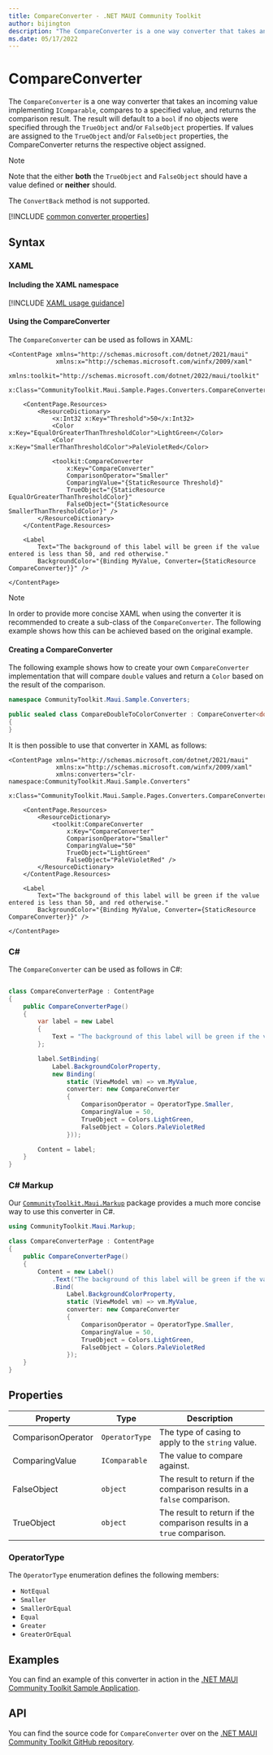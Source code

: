 ```yaml
---
title: CompareConverter - .NET MAUI Community Toolkit
author: bijington
description: "The CompareConverter is a one way converter that takes an incoming value implementing IComparable, compares to a specified value, and returns the comparison result."
ms.date: 05/17/2022
---
```


# CompareConverter

The `CompareConverter` is a one way converter that takes an incoming value implementing `IComparable`, compares to a specified value, and returns the comparison result. The result will default to a `bool` if no objects were specified through the `TrueObject` and/or `FalseObject` properties. If values are assigned to the `TrueObject` and/or `FalseObject` properties, the CompareConverter returns the respective object assigned.

> [!NOTE]
> Note that the either **both** the `TrueObject` and `FalseObject` should have a value defined or **neither** should.

The `ConvertBack` method is not supported.

[!INCLUDE [common converter properties](../includes/communitytoolkit-converter.md)]

## Syntax

### XAML

#### Including the XAML namespace

[!INCLUDE [XAML usage guidance](../includes/xaml-usage.md)]

#### Using the CompareConverter

The `CompareConverter` can be used as follows in XAML:

```xaml
<ContentPage xmlns="http://schemas.microsoft.com/dotnet/2021/maui"
             xmlns:x="http://schemas.microsoft.com/winfx/2009/xaml"
             xmlns:toolkit="http://schemas.microsoft.com/dotnet/2022/maui/toolkit"
             x:Class="CommunityToolkit.Maui.Sample.Pages.Converters.CompareConverterPage">

    <ContentPage.Resources>
        <ResourceDictionary>
            <x:Int32 x:Key="Threshold">50</x:Int32>
            <Color x:Key="EqualOrGreaterThanThresholdColor">LightGreen</Color>
            <Color x:Key="SmallerThanThresholdColor">PaleVioletRed</Color>

            <toolkit:CompareConverter
                x:Key="CompareConverter"
                ComparisonOperator="Smaller"
                ComparingValue="{StaticResource Threshold}"
                TrueObject="{StaticResource EqualOrGreaterThanThresholdColor}"
                FalseObject="{StaticResource SmallerThanThresholdColor}" />
        </ResourceDictionary>
    </ContentPage.Resources>

    <Label
        Text="The background of this label will be green if the value entered is less than 50, and red otherwise." 
        BackgroundColor="{Binding MyValue, Converter={StaticResource CompareConverter}}" />

</ContentPage>
```

> [!NOTE]
> In order to provide more concise XAML when using the converter it is recommended to create a sub-class of the `CompareConverter`. The following example shows how this can be achieved based on the original example.

#### Creating a CompareConverter

The following example shows how to create your own `CompareConverter` implementation that will compare `double` values and return a `Color` based on the result of the comparison.

```csharp
namespace CommunityToolkit.Maui.Sample.Converters;

public sealed class CompareDoubleToColorConverter : CompareConverter<double, Color>
{
}
```

It is then possible to use that converter in XAML as follows:

```xaml
<ContentPage xmlns="http://schemas.microsoft.com/dotnet/2021/maui"
             xmlns:x="http://schemas.microsoft.com/winfx/2009/xaml"
             xmlns:converters="clr-namespace:CommunityToolkit.Maui.Sample.Converters"
             x:Class="CommunityToolkit.Maui.Sample.Pages.Converters.CompareConverterPage">

    <ContentPage.Resources>
        <ResourceDictionary>
            <toolkit:CompareConverter
                x:Key="CompareConverter"
                ComparisonOperator="Smaller"
                ComparingValue="50"
                TrueObject="LightGreen"
                FalseObject="PaleVioletRed" />
        </ResourceDictionary>
    </ContentPage.Resources>

    <Label
        Text="The background of this label will be green if the value entered is less than 50, and red otherwise." 
        BackgroundColor="{Binding MyValue, Converter={StaticResource CompareConverter}}" />

</ContentPage>
```

### C#

The `CompareConverter` can be used as follows in C#:

```csharp

class CompareConverterPage : ContentPage
{
    public CompareConverterPage()
    {
        var label = new Label
        {
            Text = "The background of this label will be green if the value entered is less than 50, and red otherwise."
        };

        label.SetBinding(
            Label.BackgroundColorProperty,
            new Binding(
                static (ViewModel vm) => vm.MyValue,
                converter: new CompareConverter
                {
                    ComparisonOperator = OperatorType.Smaller,
                    ComparingValue = 50,
                    TrueObject = Colors.LightGreen,
                    FalseObject = Colors.PaleVioletRed
                }));

        Content = label;
    }
}
```

### C# Markup

Our [`CommunityToolkit.Maui.Markup`](../markup/markup.md) package provides a much more concise way to use this converter in C#.

```csharp
using CommunityToolkit.Maui.Markup;

class CompareConverterPage : ContentPage
{
    public CompareConverterPage()
    {
        Content = new Label()
            .Text("The background of this label will be green if the value entered is less than 50, and red otherwise.")
            .Bind(
                Label.BackgroundColorProperty,
                static (ViewModel vm) => vm.MyValue,
                converter: new CompareConverter
                {
                    ComparisonOperator = OperatorType.Smaller,
                    ComparingValue = 50,
                    TrueObject = Colors.LightGreen,
                    FalseObject = Colors.PaleVioletRed
                });
    }
}
```

## Properties

|Property  |Type  |Description  |
|---------|---------|---------|
| ComparisonOperator | `OperatorType` | The type of casing to apply to the `string` value. |
| ComparingValue | `IComparable` | The value to compare against. |
| FalseObject | `object` | The result to return if the comparison results in a `false` comparison. |
| TrueObject | `object` | The result to return if the comparison results in a `true` comparison. |

### OperatorType

The `OperatorType` enumeration defines the following members:

- `NotEqual`
- `Smaller`
- `SmallerOrEqual`
- `Equal`
- `Greater`
- `GreaterOrEqual`

## Examples

You can find an example of this converter in action in the [.NET MAUI Community Toolkit Sample Application](https://github.com/CommunityToolkit/Maui/blob/main/samples/CommunityToolkit.Maui.Sample/Pages/Converters/CompareConverterPage.xaml).

## API

You can find the source code for `CompareConverter` over on the [.NET MAUI Community Toolkit GitHub repository](https://github.com/CommunityToolkit/Maui/blob/main/src/CommunityToolkit.Maui/Converters/CompareConverter.shared.cs).
